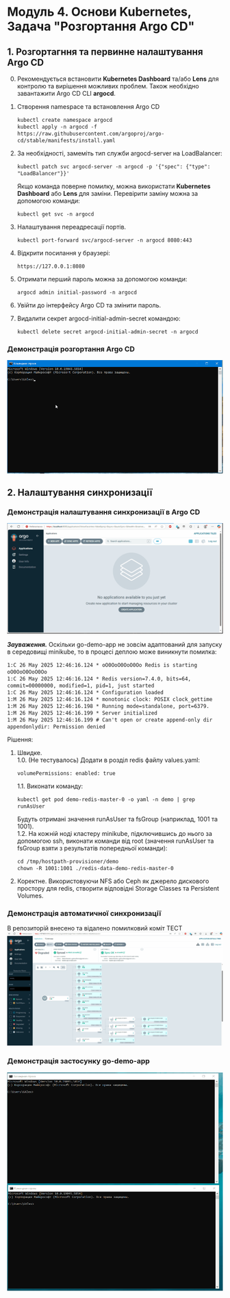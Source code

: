 # Модуль 4. Основи Kubernetes, Задача "Розгортання Argo CD"

## 1. Розгортагння та первинне налаштування Argo CD
0. Рекомендується встановити **Kubernetes Dashboard** та/або **Lens** для контролю та вирішення можливих проблем. Також необхідно завантажити Argo CD CLI **argocd**.
1. Створення namespace та встановлення Argo CD
    ```
    kubectl create namespace argocd
    kubectl apply -n argocd -f https://raw.githubusercontent.com/argoproj/argo-cd/stable/manifests/install.yaml
    ```
2. За необхідності, замеміть тип служби argocd-server на LoadBalancer:
    ```
    kubectl patch svc argocd-server -n argocd -p '{"spec": {"type": "LoadBalancer"}}'
    ```
	Якщо команда поверне помилку, можна використати **Kubernetes Dashboard** або **Lens** для заміни.
    Перевірити заміну можна за допомогою команди:
	```
	kubectl get svc -n argocd
	```

3. Налаштування переадресації портів.
    ```
    kubectl port-forward svc/argocd-server -n argocd 8080:443
    ```
4. Відкрити посилання у браузері:
    ```
	https://127.0.0.1:8080
	```
5. Отримати перший пароль можна за допомогою команди:
    ```
	argocd admin initial-password -n argocd
	```
6. Увійти до інтерфейсу Argo CD та змінити пароль.
7. Видалити секрет argocd-initial-admin-secret командою:
    ```
	kubectl delete secret argocd-initial-admin-secret -n argocd
	```
### Демонстрація розгортання Argo CD
![](argo_install.gif)
## 2. Налаштування синхронизації
### Демонстрація налаштування синхронизації в Argo CD
![](argo_create_app.gif)

***Зауваження.*** Оскільки go-demo-app не зовсім адаптований для запуску в середовищі minikube, то в процесі деплою може виникнути помилка:
```
1:C 26 May 2025 12:46:16.124 * oO0OoO0OoO0Oo Redis is starting oO0OoO0OoO0Oo
1:C 26 May 2025 12:46:16.124 * Redis version=7.4.0, bits=64, commit=00000000, modified=1, pid=1, just started
1:C 26 May 2025 12:46:16.124 * Configuration loaded
1:M 26 May 2025 12:46:16.124 * monotonic clock: POSIX clock_gettime
1:M 26 May 2025 12:46:16.198 * Running mode=standalone, port=6379.
1:M 26 May 2025 12:46:16.199 * Server initialized
1:M 26 May 2025 12:46:16.199 # Can't open or create append-only dir appendonlydir: Permission denied
```
Рішення:
1. Швидке.  
	1.0. (Не тестувалось) Додати в розділ redis файлу values.yaml:
	```
	volumePermissions: enabled: true
	```
	1.1. Виконати команду:
    ```
    kubectl get pod demo-redis-master-0 -o yaml -n demo | grep runAsUser
    ```  
    Будуть отримані значення runAsUser та fsGroup (наприклад, 1001 та 1001).  
	1.2. На кожній ноді кластеру minikube, підключившись до нього за допомогою ssh, виконати команди від root (значення runAsUser та fsGroup взяти з результатів попередньої команди):
    ```
    cd /tmp/hostpath-provisioner/demo
    chown -R 1001:1001 ./redis-data-demo-redis-master-0
    ```
2. Коректне. Використовуючи NFS або Ceph як джерело дискового простору для redis, створити відповідні Storage Classes та Persistent Volumes.

### Демонстрація автоматичної синхронизації
В репозиторій внесено та відалено помилковий коміт ТЕСТ
![](argo_autosync_app.gif)
### Демонстрація застосунку go-demo-app
![](demo_app.gif)
